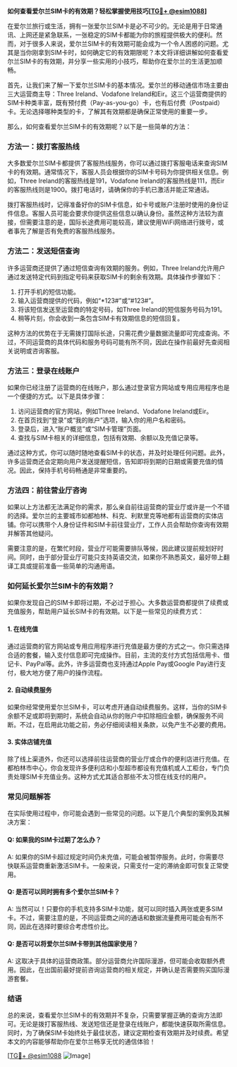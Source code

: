**如何查看爱尔兰SIM卡的有效期？轻松掌握使用技巧[[TG💪+ @esim1088](https://t.me/s/esim1088)]**

在爱尔兰旅行或生活，拥有一张爱尔兰SIM卡是必不可少的。无论是用于日常通讯、上网还是紧急联系，一张稳定的SIM卡都能为你的旅程提供极大的便利。然而，对于很多人来说，爱尔兰SIM卡的有效期可能会成为一个令人困惑的问题。尤其是当你刚拿到SIM卡时，如何确定它的有效期限呢？本文将详细讲解如何查看爱尔兰SIM卡的有效期，并分享一些实用的小技巧，帮助你在爱尔兰的生活更加顺畅。

首先，让我们来了解一下爱尔兰SIM卡的基本情况。爱尔兰的移动通信市场主要由三大运营商主导：Three Ireland、Vodafone Ireland和Eir。这三个运营商提供的SIM卡种类丰富，既有预付费（Pay-as-you-go）卡，也有后付费（Postpaid）卡。无论选择哪种类型的卡，了解其有效期都是确保正常使用的重要一步。

那么，如何查看爱尔兰SIM卡的有效期呢？以下是一些简单的方法：

### 方法一：拨打客服热线

大多数爱尔兰SIM卡都提供了客服热线服务，你可以通过拨打客服电话来查询SIM卡的有效期。通常情况下，客服人员会根据你的SIM卡号码为你提供相关信息。例如，Three Ireland的客服热线是191，Vodafone Ireland的客服热线是111，而Eir的客服热线则是1900。拨打电话时，请确保你的手机已激活并能正常通话。

拨打客服热线时，记得准备好你的SIM卡信息，如卡号或账户注册时使用的身份证件信息。客服人员可能会要求你提供这些信息以确认身份。虽然这种方法较为直接，但需要注意的是，国际长途费用可能较高，建议使用WiFi网络进行拨号，或者事先了解是否有免费的客服热线服务。

### 方法二：发送短信查询

许多运营商还提供了通过短信查询有效期的服务。例如，Three Ireland允许用户通过发送特定代码到指定号码来获取SIM卡的剩余有效期。具体操作步骤如下：

1. 打开手机的短信功能。
2. 输入运营商提供的代码，例如“*123#”或“#123#”。
3. 将该短信发送至运营商的特定号码，如Three Ireland的短信服务号码为191。
4. 稍等片刻，你会收到一条包含SIM卡有效期信息的短信回复。

这种方法的优势在于无需拨打国际长途，只需花费少量数据流量即可完成查询。不过，不同运营商的具体代码和服务号码可能有所不同，因此在操作前最好先查阅相关说明或咨询客服。

### 方法三：登录在线账户

如果你已经注册了运营商的在线账户，那么通过登录官方网站或专用应用程序也是一个便捷的方式。以下是具体步骤：

1. 访问运营商的官方网站，例如Three Ireland、Vodafone Ireland或Eir。
2. 在首页找到“登录”或“我的账户”选项，输入你的用户名和密码。
3. 登录后，进入“账户概览”或“SIM卡管理”页面。
4. 查找与SIM卡相关的详细信息，包括有效期、余额以及充值记录等。

通过这种方式，你可以随时随地查看SIM卡的状态，并及时处理任何问题。此外，许多运营商还会定期向用户发送提醒短信，告知即将到期的日期或需要充值的情况。因此，保持手机号码畅通是非常重要的。

### 方法四：前往营业厅咨询

如果以上方法都无法满足你的需求，那么亲自前往运营商的营业厅或许是一个不错的选择。爱尔兰的主要城市如都柏林、科克、利默里克等地都有运营商的实体店铺。你可以携带个人身份证件和SIM卡前往营业厅，工作人员会帮助你查询有效期并解答其他疑问。

需要注意的是，在繁忙时段，营业厅可能需要排队等候，因此建议提前规划好时间。同时，由于部分营业厅可能只支持英语交流，如果你不熟悉英文，最好带上翻译工具或提前准备一些简单的沟通用语。

### 如何延长爱尔兰SIM卡的有效期？

如果你发现自己的SIM卡即将过期，不必过于担心。大多数运营商都提供了续费或充值服务，帮助用户延长SIM卡的有效期。以下是一些常见的续费方式：

#### 1. 在线充值

通过运营商的官方网站或专用应用程序进行充值是最方便的方式之一。你只需选择合适的套餐，输入支付信息即可完成操作。目前，主流的支付方式包括信用卡、借记卡、PayPal等。此外，许多运营商也支持通过Apple Pay或Google Pay进行支付，极大地方便了用户的操作流程。

#### 2. 自动续费服务

如果你经常使用爱尔兰SIM卡，可以考虑开通自动续费服务。这样，当你的SIM卡余额不足或即将到期时，系统会自动从你的账户中扣除相应金额，确保服务不间断。不过，在启用此功能之前，务必仔细阅读相关条款，以免产生不必要的费用。

#### 3. 实体店铺充值

除了线上渠道外，你还可以选择前往运营商的营业厅或合作的便利店进行充值。在都柏林市中心，你会发现许多便利店和小型超市都设有充值机或人工柜台，专门负责处理SIM卡充值业务。这种方式尤其适合那些不太习惯在线支付的用户。

### 常见问题解答

在实际使用过程中，你可能会遇到一些常见的问题。以下是几个典型的案例及其解决方案：

#### Q: 如果我的SIM卡过期了怎么办？
A: 如果你的SIM卡超过规定时间仍未充值，可能会被暂停服务。此时，你需要尽快联系运营商重新激活SIM卡。一般来说，只需支付一定的滞纳金即可恢复正常使用。

#### Q: 是否可以同时拥有多个爱尔兰SIM卡？
A: 当然可以！只要你的手机支持多SIM卡功能，就可以同时插入两张或更多SIM卡。不过，需要注意的是，不同运营商之间的通话和数据流量费用可能会有所不同，因此在选择时要综合考虑性价比。

#### Q: 是否可以将爱尔兰SIM卡带到其他国家使用？
A: 这取决于具体的运营商政策。部分运营商允许国际漫游，但可能会收取额外费用。因此，在出国前最好提前咨询运营商的相关规定，并确认是否需要购买国际漫游套餐。

### 结语

总的来说，查看爱尔兰SIM卡的有效期并不复杂，只需要掌握正确的查询方法即可。无论是拨打客服热线、发送短信还是登录在线账户，都能快速获取所需信息。同时，为了确保SIM卡始终处于最佳状态，建议定期检查有效期并及时续费。希望本文的内容能够帮助你在爱尔兰畅享无忧的通信体验！

[[TG💪+ @esim1088](https://t.me/s/esim1088) ![Image](https://i.postimg.cc/4NQfJmqS/Snipaste-2025-05-13-00-14-12.png)]